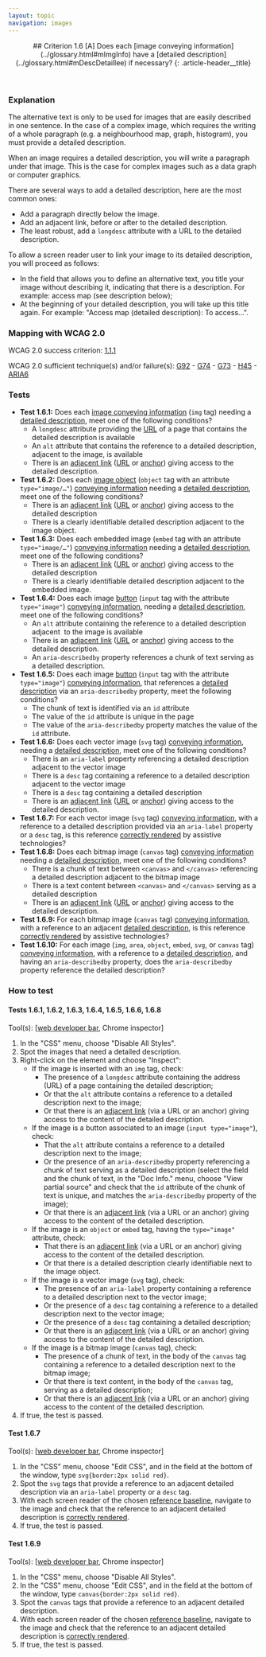 ```yaml
---
layout: topic
navigation: images
---
```


<header>
## Criterion 1.6 [A] <span>Does each [image conveying information](../glossary.html#mImgInfo) have a [detailed description](../glossary.html#mDescDetaillee) if necessary?</span>
{: .article-header__title}
</header>

### Explanation

The alternative text is only to be used for images that are easily described in one sentence. In the case of a complex image, which requires the writing of a whole paragraph (e.g. a neighbourhood map, graph, histogram), you must provide a detailed description.

When an image requires a detailed description, you will write a paragraph under that image. This is the case for complex images such as a data graph or computer graphics.

There are several ways to add a detailed description, here are the most common ones:

* Add a paragraph directly below the image.
* Add an adjacent link, before or after to the detailed description.
* The least robust, add a `longdesc` attribute with a URL to the detailed description.

To allow a screen reader user to link your image to its detailed description, you will proceed as follows:

* In the field that allows you to define an alternative text, you title your image without describing it, indicating that there is a description. For example: access map (see description below);
* At the beginning of your detailed description, you will take up this title again. For example: "Access map (detailed description): To access...".

### Mapping with WCAG 2.0  

WCAG 2.0 success criterion: [1.1.1](http://www.w3.org/TR/WCAG20/#text-equiv-all)

WCAG 2.0 sufficient technique(s) and/or failure(s): [G92](http://www.w3.org/TR/WCAG-TECHS/G92.html) - [G74](http://www.w3.org/TR/WCAG-TECHS/G74.html) - [G73](http://www.w3.org/TR/WCAG-TECHS/G73.html) - [H45](http://www.w3.org/TR/WCAG-TECHS/H45.html) - [ARIA6](http://www.w3.org/TR/WCAG-TECHS/ARIA6.html)

### Tests

*   **Test 1.6.1:** Does each [image conveying information](../glossary.html#mImgInfo) (`img` tag) needing a [detailed description](../glossary.html#mDescDetaillee), meet one of the following conditions?
    *   A `longdesc` attribute providing the [URL](../glossary.html#mUrl) of a page that contains the detailed description is available
    *   An `alt` attribute that contains the reference to a detailed description, adjacent to the image, is available
    *   There is an [adjacent link](../glossary.html#mLienAdj) ([URL](../glossary.html#mUrl) or [anchor](../glossary.html#mAncreNom)) giving access to the detailed description.
*   **Test 1.6.2:** Does each [image object](../glossary.html#mImgObj) (`object` tag with an attribute `type="image/…"`) [conveying information](../glossary.html#mImgInfo) needing a [detailed description](../glossary.html#mDescDetaillee), meet one of the following conditions?
    *   There is an [adjacent link](../glossary.html#mLienAdj) ([URL](../glossary.html#mUrl) or [anchor](../glossary.html#mAncreNom)) giving access to the detailed description
    *   There is a clearly identifiable detailed description adjacent to the image object.
*   **Test 1.6.3:** Does each embedded image (`embed` tag with an attribute `type="image/…"`) [conveying information](../glossary.html#mImgInfo) needing a [detailed description](../glossary.html#mDescDetaillee), meet one of the following conditions?
    *   There is an [adjacent link](../glossary.html#mLienAdj) ([URL](../glossary.html#mUrl) or [anchor](../glossary.html#mAncreNom)) giving access to the detailed description
    *   There is a clearly identifiable detailed description adjacent to the embedded image.
*   **Test 1.6.4:** Does each image [button](../glossary.html#mBtnForm) (`input` tag with the attribute `type="image"`) [conveying information](../glossary.html#mImgInfo), needing a [detailed description](../glossary.html#mDescDetaillee), meet one of the following conditions?
    *   An `alt` attribute containing the reference to a detailed description adjacent  to the image is available
    *   There is an [adjacent link](../glossary.html#mLienAdj) ([URL](../glossary.html#mUrl) or [anchor](../glossary.html#mAncreNom)) giving access to the detailed description.
    *   An `aria-describedby` property references a chunk of text serving as a detailed description.
*   **Test 1.6.5:** Does each image [button](../glossary.html#mBtnForm) (`input` tag with the attribute `type="image"`) [conveying information](../glossary.html#mImgInfo), that references a [detailed description](../glossary.html#mDescDetaillee) via an `aria-describedby` property, meet the following conditions?
    *   The chunk of text is identified via an `id` attribute
    *   The value of the `id` attribute is unique in the page
    *   The value of the `aria-describedby` property matches the value of the `id` attribute.
*   **Test 1.6.6:** Does each vector image (`svg` tag) [conveying information](../glossary.html#mImgInfo), needing a [detailed description](../glossary.html#mDescDetaillee), meet one of the following conditions?
    *   There is an `aria-label` property referencing a detailed description adjacent to the vector image
    *   There is a `desc` tag containing a reference to a detailed description adjacent to the vector image
    *   There is a `desc` tag containing a detailed description
    *   There is an [adjacent link](../glossary.html#mLienAdj) ([URL](../glossary.html#mUrl) or [anchor](../glossary.html#mAncreNom)) giving access to the detailed description.
*   **Test 1.6.7:** For each vector image (`svg` tag) [conveying information](../glossary.html#mImgInfo), with a reference to a detailed description provided via an `aria-label` property or a `desc` tag, is this reference [correctly rendered](../glossary.html#mCorrectlyRendered) by assistive technologies?
*   **Test 1.6.8:** Does each bitmap image (`canvas` tag) [conveying information](../glossary.html#mImgInfo) needing a [detailed description](../glossary.html#mDescDetaillee), meet one of the following conditions?
    *   There is a chunk of text between `<canvas>` and `</canvas>` referencing a detailed description adjacent to the bitmap image
    *   There is a text content between `<canvas>` and `</canvas>` serving as a detailed description
    *   There is an [adjacent link](../glossary.html#mLienAdj) ([URL](../glossary.html#mUrl) or [anchor](../glossary.html#mAncreNom)) giving access to the detailed description.
*   **Test 1.6.9:** For each bitmap image (`canvas` tag) [conveying information](../glossary.html#mImgInfo), with a reference to an adjacent [detailed description](../glossary.html#mDescDetaillee), is this reference [correctly rendered](../glossary.html#mCorrectlyRendered) by assistive technologies?
*   **Test 1.6.10:** For each image (`img`, `area`, `object`, `embed`, `svg`, or `canvas` tag) [conveying information](../glossary.html#mImgInfo), with a reference to a [detailed description](../glossary.html#mDescDetaillee), and having an `aria-describedby` property, does the `aria-describedby` property reference the detailed description?

### How to test

#### Tests 1.6.1, 1.6.2, 1.6.3, 1.6.4, 1.6.5, 1.6.6, 1.6.8

Tool(s): [[web developer bar](../tools.html#web-developer-bar), Chrome inspector]

1.  In the "CSS" menu, choose "Disable All Styles".
2.  Spot the images that need a detailed description.
3.  Right-click on the element and choose "Inspect":
    *   If the image is inserted with an `img` tag, check:
        *   The presence of a `longdesc` attribute containing the address (URL) of a page containing the detailed description;
        *   Or that the `alt` attribute contains a reference to a detailed description next to the image;
        *   Or that there is an [adjacent link](../glossary.html#mLienAdj) (via a URL or an anchor) giving access to the content of the detailed description.
    *   If the image is a button associated to an image (`input type="image"`), check:
        *   That the `alt` attribute contains a reference to a detailed description next to the image;
        *   Or the presence of an `aria-describedby` property referencing a chunk of text serving as a detailed description (select the field and the chunk of text, in the "Doc Info." menu, choose "View partial source" and check that the `id` attribute of the chunk of text is unique, and matches the `aria-describedby` property of the image);
        *   Or that there is an [adjacent link](../glossary.html#mLienAdj) (via a URL or an anchor) giving access to the content of the detailed description.
    *   If the image is an `object` or `embed` tag, having the `type="image"` attribute, check:
        *   That there is an [adjacent link](../glossary.html#mLienAdj) (via a URL or an anchor) giving access to the content of the detailed description.
        *   Or that there is a detailed description clearly identifiable next to the image object.
    *   If the image is a vector image (`svg` tag), check:
        *   The presence of an `aria-label` property containing a reference to a detailed description next to the vector image;
        *   Or the presence of a `desc` tag containing a reference to a detailed description next to the vector image;
        *   Or the presence of a `desc` tag containing a detailed description;
        *   Or that there is an [adjacent link](../glossary.html#mLienAdj) (via a URL or an anchor) giving access to the content of the detailed description.
    *   If the image is a bitmap image (`canvas` tag), check:
        *   The presence of a chunk of text, in the body of the `canvas` tag containing a reference to a detailed description next to the bitmap image;
        *   Or that there is text content, in the body of the `canvas` tag, serving as a detailed description;
        *   Or that there is an [adjacent link](../glossary.html#mLienAdj) (via a URL or an anchor) giving access to the content of the detailed description.
4.  If true, the test is passed.

#### Test 1.6.7

Tool(s): [[web developer bar](../tools.html#web-developer-bar), Chrome inspector]

1.  In the "CSS" menu, choose "Edit CSS", and in the field at the bottom of the window, type `svg{border:2px solid red}`.
2.  Spot the `svg` tags that provide a reference to an adjacent detailed description via an `aria-label` property or a `desc` tag.
3.  With each screen reader of the chosen [reference baseline](../baseline.html), navigate to the image and check that the reference to an adjacent detailed description is [correctly rendered](../glossary.html#mCorrectlyRendered).
4.  If true, the test is passed.

#### Test 1.6.9

Tool(s): [[web developer bar](../tools.html#web-developer-bar), Chrome inspector]

1.  In the "CSS" menu, choose "Disable All Styles".
2.  In the "CSS" menu, choose "Edit CSS", and in the field at the bottom of the window, type `canvas{border:2px solid red}`.
3.  Spot the `canvas` tags that provide a reference to an adjacent detailed description.
4.  With each screen reader of the chosen [reference baseline](../baseline.html), navigate to the image and check that the reference to an adjacent detailed description is [correctly rendered](../glossary.html#mCorrectlyRendered).
5.  If true, the test is passed.
